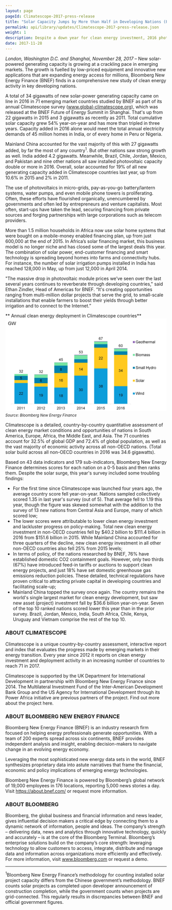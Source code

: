 ```yaml
---
layout: page
pageId: Climatescope-2017-press-release
title: "Solar Capacity Jumps by More than Half in Developing Nations (Press Release)"
permalink: api/library/updates/Climatescope-2017-press-release.json
weight: 1
description: Despite a down year for clean energy investment, 2016 photovoltaic capacity deployment scaled new heights in less developed countries.
date: 2017-11-28
---
```

*London, Washington D.C. and Shanghai, November 28, 2017* – New solar-powered generating capacity is growing at a crackling pace in emerging markets. The growth is fuelled by low-priced equipment and innovative new applications that are expanding energy access for millions, Bloomberg New Energy Finance (BNEF) finds in a comprehensive new study of clean energy activity in key developing nations.

A total of 34 gigawatts of new solar-power generating capacity came on line in 2016 in 71 emerging market countries studied by BNEF as part of its annual Climatescope survey (www.global-climatescope.org), which was released at the BNEF Future of Energy Summit in Shanghai. That's up from 22 gigawatts in 2015 and 3 gigawatts as recently as 2011. Total cumulative solar capacity grew 54% year-on-year and has more than tripled in three years. Capacity added in 2016 alone would meet the total annual electricity demands of 45 million homes in India, or of every home in Peru or Nigeria.

Mainland China accounted for the vast majority of this with 27 gigawatts added, by far the most of any country<sup>1</sup>. But other nations saw strong growth as well. India added 4.2 gigawatts. Meanwhile, Brazil, Chile, Jordan, Mexico, and Pakistan and nine other nations all saw installed photovoltaic capacity double or more in 2016. Overall, solar accounted for 19% of all new generating capacity added in Climatescope countries last year, up from 10.6% in 2015 and 2% in 2011. 

The use of photovoltaics in micro-grids, pay-as-you-go battery/lantern systems, water pumps, and even mobile phone towers is proliferating. Often, these efforts have flourished organically, unencumbered by governments and often led by entrepreneurs and venture capitalists. Most often, start-ups have taken the lead, securing financing from private sources and forging partnerships with large corporations such as telecom providers.

More than 1.5 million households in Africa now use solar home systems that were bought on a mobile-money enabled financing plan, up from just 600,000 at the end of 2015. In Africa’s solar financing market, this business model is no longer niche and has closed some of the largest deals this year. The combination of solar power, end-customer financing and smart technology is spreading beyond homes into farms and connectivity hubs. For instance, the number of solar irrigation pumps installed in India has reached 128,000 in May, up from just 12,000 in April 2014. 

"The massive drop in photovoltaic module prices we’ve seen over the last several years continues to reverberate through developing countries," said Ethan Zindler, Head of Americas for BNEF. “It's creating opportunities ranging from multi-million dollar projects that serve the grid, to small-scale installations that enable farmers to boost their yields through better irrigation and to connect to the Internet.”

** Annual clean energy deployment in Climatescope countries**
![Figure](/assets/images/content/insights/energy-policy/CS2017_policy_fig3.jpg)
<small>*Source: Bloomberg New Energy Finance*</small>

Climatescope is a detailed, country-by-country quantitative assessment of clean energy market conditions and opportunities of nations in South America, Europe, Africa, the Middle East, and Asia.  The 71 countries account for 32.5% of global GDP and 72.4% of global population, as well as the vast majority of economic activity across all non-OECD nations.  (Total solar build across all non-OECD countries in 2016 was 34.6 gigawatts).

Based on 43 data indicators and 179 sub-indicators, Bloomberg New Energy Finance determines scores for each nation on a 0-5 basis and then ranks them. Despite the solar surge, this year's survey included some troubling findings:

* For the first time since Climatescope was launched four years ago, the average country score fell year-on-year. Nations sampled collectively scored 1.35 in last year's survey (out of 5). That average fell to 1.19 this year, though the figure was skewed somewhat with the addition to the survey of 13 new nations from Central Asia and Europe, many of which scored low; 
* The lower scores were attributable to lower clean energy investment and lackluster progress on policy-making. Total new clean energy investment in non-OECD countries fell by $40.2 billion to $111.4 billion in 2016 from $151.6 billion in 2015. While Mainland China accounted for three quarters of the decline, new clean energy investment in all other non-OECD countries also fell 25% from 2015 levels; 
* In terms of policy, of the nations researched by BNEF, 76% have established domestic CO2 containment goals. However, only two thirds (67%) have introduced feed-in tariffs or auctions to support clean energy projects, and just 18% have set domestic greenhouse gas emissions reduction policies. These detailed, technical regulations have proven critical to attracting private capital in developing countries and facilitating scale-up;
* Mainland China topped the survey once again. The country remains the world's single largest market for clean energy development, but saw new asset (project) investment fall by $36.6 billion year-on-year. Seven of the top 10 ranked nations scored lower this year than in the prior survey. Brazil, Jordan, Mexico, India, South Africa, Chile, Kenya, Uruguay and Vietnam comprise the rest of the top 10. 

### ABOUT CLIMATESCOPE
Climatescope is a unique country-by-country assessment, interactive report and index that evaluates the progress made by emerging markets in their energy transition. Every year since 2012 it reports on clean energy investment and deployment activity in an increasing number of countries to reach 71 in 2017. 

Climatescope is supported by the UK Department for International Development in partnership with Bloomberg New Energy Finance since 2014. The Multilateral Investment Fund of the Inter-American Development Bank Group and the US Agency for International Development through its Power Africa initiative are previous partners of the project. Find out more about the project here.

### ABOUT BLOOMBERG NEW ENERGY FINANCE
Bloomberg New Energy Finance (BNEF) is an industry research firm focused on helping energy professionals generate opportunities. With a team of 200 experts spread across six continents, BNEF provides independent analysis and insight, enabling decision-makers to navigate change in an evolving energy economy.

Leveraging the most sophisticated new energy data sets in the world, BNEF synthesizes proprietary data into astute narratives that frame the financial, economic and policy implications of emerging energy technologies.

Bloomberg New Energy Finance is powered by Bloomberg’s global network of 19,000 employees in 176 locations, reporting 5,000 news stories a day. Visit https://about.bnef.com/ or request more information.

### ABOUT BLOOMBERG
Bloomberg, the global business and financial information and news leader, gives influential decision makers a critical edge by connecting them to a dynamic network of information, people and ideas. The company’s strength – delivering data, news and analytics through innovative technology, quickly and accurately – is at the core of the Bloomberg Terminal. Bloomberg’s enterprise solutions build on the company’s core strength: leveraging technology to allow customers to access, integrate, distribute and manage data and information across organizations more efficiently and effectively. For more information, visit www.bloomberg.com or request a demo.

________________________________________________________________________
<sup>1</sup>Bloomberg New Energy Finance’s methodology for counting installed solar project capacity differs from the Chinese government’s methodology. BNEF counts solar projects as completed upon developer announcement of construction completion, while the government counts when projects are grid-connected. This regularly results in discrepancies between BNEF and official government figures. 
